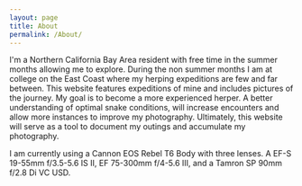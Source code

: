 ```yaml
---
layout: page
title: About
permalink: /About/
---
```


I'm a Northern California Bay Area resident with free time in the summer months allowing me to explore. 
During the non summer months I am at college on the East Coast where my herping expeditions are few and far between.
This website features expeditions of mine and includes pictures of the journey. 
My goal is to become a more experienced herper. A better understanding of optimal snake conditions, will increase encounters and allow more instances to improve my photography.
Ultimately, this website will serve as a tool to document my outings and accumulate my photography.

I am currently using a Cannon EOS Rebel T6 Body with three lenses. A EF-S 19-55mm f/3.5-5.6 IS II, EF 75-300mm f/4-5.6 III, and a Tamron SP 90mm f/2.8 Di VC USD.